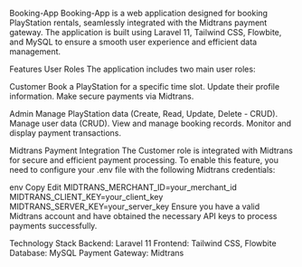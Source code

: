 Booking-App
Booking-App is a web application designed for booking PlayStation rentals, seamlessly integrated with the Midtrans payment gateway. The application is built using Laravel 11, Tailwind CSS, Flowbite, and MySQL to ensure a smooth user experience and efficient data management.

Features
User Roles
The application includes two main user roles:

Customer
Book a PlayStation for a specific time slot.
Update their profile information.
Make secure payments via Midtrans.

Admin
Manage PlayStation data (Create, Read, Update, Delete - CRUD).
Manage user data (CRUD).
View and manage booking records.
Monitor and display payment transactions.

Midtrans Payment Integration
The Customer role is integrated with Midtrans for secure and efficient payment processing. To enable this feature, you need to configure your .env file with the following Midtrans credentials:

env
Copy
Edit
MIDTRANS_MERCHANT_ID=your_merchant_id
MIDTRANS_CLIENT_KEY=your_client_key
MIDTRANS_SERVER_KEY=your_server_key
Ensure you have a valid Midtrans account and have obtained the necessary API keys to process payments successfully.

Technology Stack
Backend: Laravel 11
Frontend: Tailwind CSS, Flowbite
Database: MySQL
Payment Gateway: Midtrans
